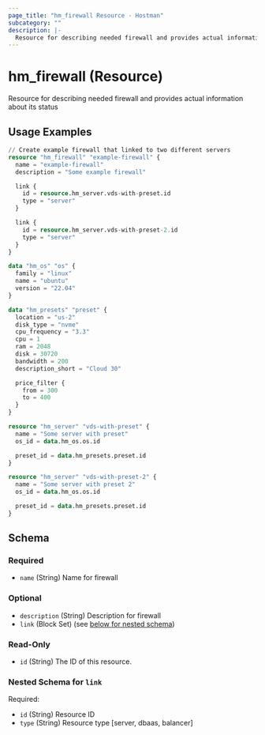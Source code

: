 ```yaml
---
page_title: "hm_firewall Resource - Hostman"
subcategory: ""
description: |-
  Resource for describing needed firewall and provides actual information about its status
---
```


# hm_firewall (Resource)

Resource for describing needed firewall and provides actual information about its status

## Usage Examples

```terraform
// Create example firewall that linked to two different servers
resource "hm_firewall" "example-firewall" {
  name = "example-firewall"
  description = "Some example firewall"

  link {
    id = resource.hm_server.vds-with-preset.id
    type = "server"
  }

  link {
    id = resource.hm_server.vds-with-preset-2.id
    type = "server"
  }
}

data "hm_os" "os" {
  family = "linux"
  name = "ubuntu"
  version = "22.04"
}

data "hm_presets" "preset" {
  location = "us-2"
  disk_type = "nvme"
  cpu_frequency = "3.3"
  cpu = 1
  ram = 2048
  disk = 30720
  bandwidth = 200
  description_short = "Cloud 30"

  price_filter {
    from = 300
    to = 400
  }
}

resource "hm_server" "vds-with-preset" {
  name = "Some server with preset"
  os_id = data.hm_os.os.id

  preset_id = data.hm_presets.preset.id
}

resource "hm_server" "vds-with-preset-2" {
  name = "Some server with preset 2"
  os_id = data.hm_os.os.id

  preset_id = data.hm_presets.preset.id
}
```
<!-- schema generated by tfplugindocs -->
## Schema

### Required

- `name` (String) Name for firewall

### Optional

- `description` (String) Description for firewall
- `link` (Block Set) (see [below for nested schema](#nestedblock--link))

### Read-Only

- `id` (String) The ID of this resource.

<a id="nestedblock--link"></a>
### Nested Schema for `link`

Required:

- `id` (String) Resource ID
- `type` (String) Resource type [server, dbaas, balancer]

